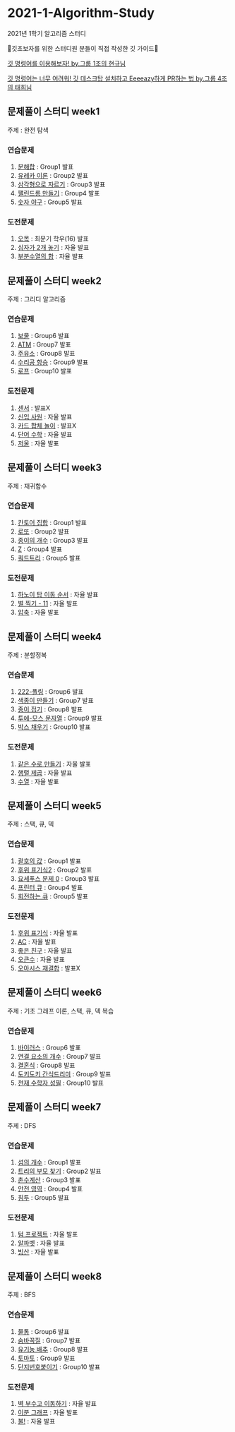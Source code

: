 # 2021-1-Algorithm-Study
2021년 1학기 알고리즘 스터디


💖깃초보자를 위한 스터디원 분들이 직접 작성한 깃 가이드💖

[깃 명령어를 이용해보자! by.그룹 1조의 현규님](https://www.notion.so/152dd8be8617409785c5744985bd8dd0)

[깃 명령어는 너무 어려워! 깃 데스크탑 설치하고 Eeeeazy하게 PR하는 법 by.그룹 4조의 태희님](https://www.notion.so/Github-Desktop-PR-7dd3ab0a7cdf49b08ca5317fa35f32e2)



## 문제풀이 스터디 week1

주제 : 완전 탐색

### 연습문제
1. [분해합](https://www.acmicpc.net/problem/2231) : Group1 발표
2. [유레카 이론](https://www.acmicpc.net/problem/10448) : Group2 발표
3. [삼각형으로 자르기](https://www.acmicpc.net/problem/1198) : Group3 발표
4. [팰린드롬 만들기](https://www.acmicpc.net/problem/1254) : Group4 발표
5. [숫자 야구](https://www.acmicpc.net/problem/2503) : Group5 발표
### 도전문제
1. [오목](https://www.acmicpc.net/problem/2615) : 최문기 학우(16) 발표
2. [십자가 2개 놓기](https://www.acmicpc.net/problem/17085) : 자율 발표
3. [부분수열의 합](https://www.acmicpc.net/problem/1182) : 자율 발표



## 문제풀이 스터디 week2

주제 : 그리디 알고리즘

### 연습문제
1. [보물](https://www.acmicpc.net/problem/1026) : Group6 발표
2. [ATM](https://www.acmicpc.net/problem/11399) : Group7 발표
3. [주유소](https://www.acmicpc.net/problem/13305) : Group8 발표
4. [수리공 항승](https://www.acmicpc.net/problem/1449) : Group9 발표
5. [로프](https://www.acmicpc.net/problem/2217) : Group10 발표
### 도전문제
1. [센서](https://www.acmicpc.net/problem/2212) : 발표X
2. [신입 사원](https://www.acmicpc.net/problem/1946) : 자율 발표
3. [카드 합체 놀이](https://www.acmicpc.net/problem/15903) : 발표X
4. [단어 수학](https://www.acmicpc.net/problem/1339) : 자율 발표
5. [저울](https://www.acmicpc.net/problem/2437) : 자율 발표


## 문제풀이 스터디 week3

주제 : 재귀함수

### 연습문제
1. [칸토어 집합](https://www.acmicpc.net/problem/4779) : Group1 발표
2. [로또](https://www.acmicpc.net/problem/6603) : Group2 발표
3. [종이의 개수](https://www.acmicpc.net/problem/1780) : Group3 발표
4. [Z](https://www.acmicpc.net/problem/1074) : Group4 발표
5. [쿼드트리](https://www.acmicpc.net/problem/1992) : Group5 발표
### 도전문제
1. [하노이 탑 이동 순서](https://www.acmicpc.net/problem/11729) : 자율 발표
2. [별 찍기 - 11](https://www.acmicpc.net/problem/2448) : 자율 발표
3. [압축](https://www.acmicpc.net/problem/1662) : 자율 발표


## 문제풀이 스터디 week4

주제 : 분할정복

### 연습문제
1. [222-풀링](https://www.acmicpc.net/problem/17829) : Group6 발표
2. [색종이 만들기](https://www.acmicpc.net/problem/2630) : Group7 발표
3. [종이 접기](https://www.acmicpc.net/problem/1802) : Group8 발표
4. [투에-모스 문자열](https://www.acmicpc.net/problem/18222) : Group9 발표
5. [박스 채우기](https://www.acmicpc.net/problem/1493) : Group10 발표
### 도전문제
1. [같은 수로 만들기](https://www.acmicpc.net/problem/2374) : 자율 발표
2. [행렬 제곱](https://www.acmicpc.net/problem/10830) : 자율 발표
3. [수열](https://www.acmicpc.net/problem/1588) : 자율 발표


## 문제풀이 스터디 week5

주제 : 스택, 큐, 덱

### 연습문제
1. [괄호의 값](https://www.acmicpc.net/problem/2504) : Group1 발표
2. [후위 표기식2](https://www.acmicpc.net/problem/1935) : Group2 발표
3. [요세푸스 문제 0](https://www.acmicpc.net/problem/11866) : Group3 발표
4. [프린터 큐](https://www.acmicpc.net/problem/1966) : Group4 발표
5. [회전하는 큐](https://www.acmicpc.net/problem/1021) : Group5 발표
### 도전문제
1. [후위 표기식](https://www.acmicpc.net/problem/1918) : 자율 발표
2. [AC](https://www.acmicpc.net/problem/5430) : 자율 발표
3. [좋은 친구](https://www.acmicpc.net/problem/3078) : 자율 발표
4. [오큰수](https://www.acmicpc.net/problem/17298) : 자율 발표
5. [오아시스 재결합](https://www.acmicpc.net/problem/3015) : 발표X


## 문제풀이 스터디 week6

주제 : 기초 그래프 이론, 스택, 큐, 덱 복습

### 연습문제
1. [바이러스](https://www.acmicpc.net/problem/2606) : Group6 발표
2. [연결 요소의 개수](https://www.acmicpc.net/problem/11724) : Group7 발표
3. [결혼식](https://www.acmicpc.net/problem/5567) : Group8 발표
4. [도키도키 간식드리미](https://www.acmicpc.net/problem/12789) : Group9 발표
5. [천재 수학자 성필](https://www.acmicpc.net/problem/15815) : Group10 발표


## 문제풀이 스터디 week7

주제 : DFS

### 연습문제
1. [섬의 개수](https://www.acmicpc.net/problem/4963) : Group1 발표
2. [트리의 부모 찾기](https://www.acmicpc.net/problem/11725) : Group2 발표
3. [촌수계산](https://www.acmicpc.net/problem/2644) : Group3 발표
4. [안전 영역](https://www.acmicpc.net/problem/2468) : Group4 발표
5. [침투](https://www.acmicpc.net/problem/13565) : Group5 발표
### 도전문제
1. [텀 프로젝트](https://www.acmicpc.net/problem/9466) : 자율 발표
2. [알파벳](https://www.acmicpc.net/problem/1987) : 자율 발표
3. [빙산](https://www.acmicpc.net/problem/2573) : 자율 발표


## 문제풀이 스터디 week8

주제 : BFS

### 연습문제
1. [물통](https://www.acmicpc.net/problem/2251) : Group6 발표
2. [숨바꼭질](https://www.acmicpc.net/problem/1697) : Group7 발표
3. [유기농 배추](https://www.acmicpc.net/problem/1012) : Group8 발표
4. [토마토](https://www.acmicpc.net/problem/7576) : Group9 발표
5. [단지번호붙이기](https://www.acmicpc.net/problem/2667) : Group10 발표
### 도전문제
1. [벽 부수고 이동하기](https://www.acmicpc.net/problem/2206) : 자율 발표
2. [이분 그래프](https://www.acmicpc.net/problem/1707) : 자율 발표
3. [불!](https://www.acmicpc.net/problem/4179) : 자율 발표
